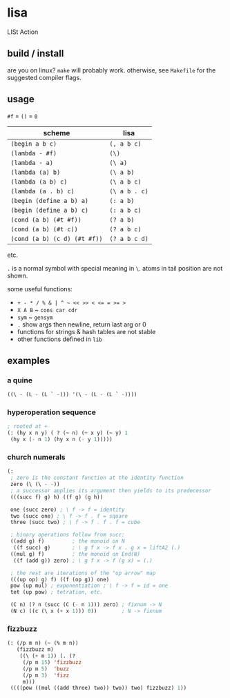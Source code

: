 # lisa
LISt Action

## build / install
are you on linux? `make` will probably work. otherwise, see
`Makefile` for the suggested compiler flags.

## usage

`#f` = `()` = `0`

| scheme                     | lisa        |
|----------------------------|-------------|
|`(begin a b c)`             |`(, a b c)`  |
|`(lambda - #f)`             |`(\)`        |
|`(lambda - a)`              |`(\ a)`      |
|`(lambda (a) b)`            |`(\ a b)`    |
|`(lambda (a b) c)`          |`(\ a b c)`  |
|`(lambda (a . b) c)`        |`(\ a b . c)`|
|`(begin (define a b) a)`    |`(: a b)`    |
|`(begin (define a b) c)`    |`(: a b c)`  |
|`(cond (a b) (#t #f))`      |`(? a b)`    |
|`(cond (a b) (#t c))`       |`(? a b c)`  |
|`(cond (a b) (c d) (#t #f))`|`(? a b c d)`|

etc.

`.` is a normal symbol with special meaning in `\`. atoms in
tail position are not shown.

some useful functions:
- `+ - * / % & | ^ ~ << >> < <= = >= >`
- `X A B` ~ `cons car cdr`
- `sym` ~ `gensym`
- `.` show args then newline, return last arg or 0
- functions for strings & hash tables are not stable
- other functions defined in `lib`

## examples

### a quine
```lisp
((\ - (L - (L ` -))) '(\ - (L - (L ` -))))
```

### hyperoperation sequence
```lisp
; rooted at +
(: (hy x n y) ( ? (~ n) (+ x y) (~ y) 1
 (hy x (- n 1) (hy x n (- y 1)))))
```

### church numerals
```lisp
(:
 ; zero is the constant function at the identity function
 zero (\ (\ - -))
 ; a successor applies its argument then yields to its predecessor
 (((succ f) g) h) ((f g) (g h))

 one (succ zero) ; \ f -> f = identity
 two (succ one) ; \ f -> f . f = square
 three (succ two) ; \ f -> f . f . f = cube 

 ; binary operations follow from succ:
 ((add g) f)         ; the monoid on N
  ((f succ) g)       ; \ g f x -> f x . g x = liftA2 (.)
 ((mul g) f)         ; the monoid on End(N)
  ((f (add g)) zero) ; \ g f x -> f (g x) = (.)

 ; the rest are iterations of the "up arrow" map
 (((up op) g) f) ((f (op g)) one)
 pow (up mul) ; exponentiation ; \ f -> f = id = one
 tet (up pow) ; tetration, etc.

 (C n) (? n (succ (C (- n 1))) zero) ; fixnum -> N
 (N c) ((c (\ x (+ x 1))) 0))        ; N -> fixnum
```

### fizzbuzz
```lisp
(: (/p m n) (~ (% m n))
   (fizzbuzz m)
    ((\ (+ m 1)) (. (?
     (/p m 15) 'fizzbuzz
     (/p m 5)  'buzz
     (/p m 3)  'fizz
     m)))
 ((((pow ((mul ((add three) two)) two)) two) fizzbuzz) 1))
```
